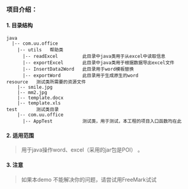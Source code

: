 ### 项目介绍：

#### 1. 目录结构   
    java
      |-- com.uu.office
        |-- utils   帮助类
          |-- readExcel         此目录中java类用于从excel中读取信息     
          |-- exportExcel       此目录中java类用于根据数据导出excel文件
          |-- InsertData2Word   此目录用于word模板替换
          |-- exportWord        此目录用于生成原生的word
    resource   测试类所需要的资源文件
        |-- smile.jpg
        |-- mm2.jpg
        |-- template.docx
        |-- template.xls
    test       测试类目录
        |-- com.uu.office
          |-- AppTest           测试类，用于测试，本工程的项目入口函数均在此


#### 2. 适用范围
> 用于java操作word、excel（采用的jar包是POI） 。

#### 3. 注意
> 如果本demo 不能解决你的问题，请尝试用FreeMark试试

